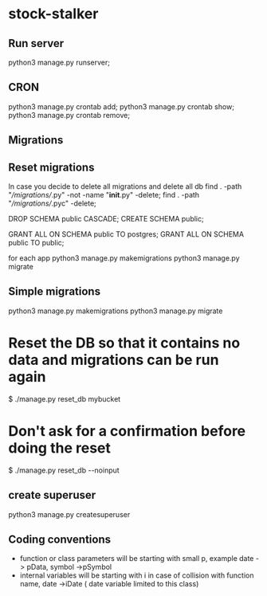 # stock-stalker

## Run server
python3 manage.py runserver;    

## CRON 
python3 manage.py crontab add;
python3 manage.py crontab show;
python3 manage.py crontab remove;

## Migrations 

## Reset migrations
In case you decide to delete all migrations and delete all db 
find . -path "*/migrations/*.py" -not -name "__init__.py" -delete;
find . -path "*/migrations/*.pyc"  -delete;

DROP SCHEMA public CASCADE;
CREATE SCHEMA public;

GRANT ALL ON SCHEMA public TO postgres;
GRANT ALL ON SCHEMA public TO public;

for each app
python3 manage.py makemigrations <appname> 
python3 manage.py migrate


## Simple migrations
python3 manage.py makemigrations
python3 manage.py migrate

# Reset the DB so that it contains no data and migrations can be run again
$ ./manage.py reset_db mybucket

# Don't ask for a confirmation before doing the reset
$ ./manage.py reset_db --noinput

## create superuser
python3 manage.py createsuperuser



## Coding conventions 
- function or class parameters will be starting with small p, example date -> pData, symbol ->pSymbol
- internal variables will be starting with i in case of collision with function name, date ->iDate ( date variable limited to this class)